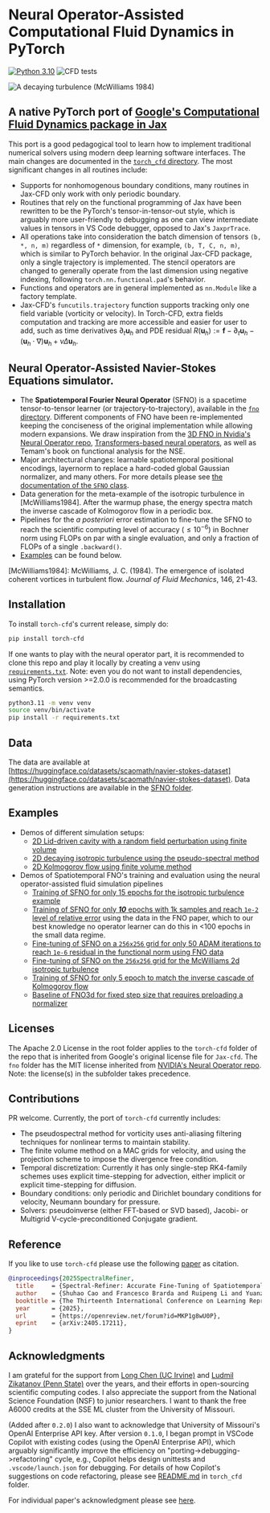# Neural Operator-Assisted Computational Fluid Dynamics in PyTorch
[![Python 3.10](https://img.shields.io/badge/python-3.10-blue.svg)](https://www.python.org/downloads/release/python-3100) ![CFD tests](https://github.com/scaomath/torch-cfd/actions/workflows/pytest.yml/badge.svg)

![A decaying turbulence (McWilliams 1984)](examples/McWilliams2d.svg)

## A native PyTorch port of [Google's Computational Fluid Dynamics package in Jax](https://github.com/google/jax-cfd)
This port is a good pedagogical tool to learn how to implement traditional numerical solvers using modern deep learning software interfaces. The main changes are documented in the [`torch_cfd` directory](./torch_cfd/). The most significant changes in all routines include:
  - Supports for nonhomogenous boundary conditions, many routines in Jax-CFD only work with only periodic boundary.
  - Routines that rely on the functional programming of Jax have been rewritten to be the PyTorch's tensor-in-tensor-out style, which is arguably more user-friendly to debugging as one can view intermediate values in tensors in VS Code debugger, opposed to Jax's `JaxprTrace`.
  - All operations take into consideration the batch dimension of tensors `(b, *, n, m)` regardless of `*` dimension, for example, `(b, T, C, n, m)`, which is similar to PyTorch behavior. In the original Jax-CFD package, only a single trajectory is implemented. The stencil operators are changed to generally operate from the last dimension using negative indexing, following `torch.nn.functional.pad`'s behavior.
  - Functions and operators are in general implemented as `nn.Module` like a factory template.
  - Jax-CFD's `funcutils.trajectory` function supports tracking only one field variable (vorticity or velocity). In Torch-CFD, extra fields computation and tracking are more accessible and easier for user to add, such as time derivatives $\partial_t\mathbf{u}_h$ and PDE residual $R(\mathbf{u}_h):=\mathbf{f}-\partial_t \mathbf{u}_h-(\mathbf{u}_h\cdot\nabla)\mathbf{u}_h + \nu \Delta \mathbf{u}_h$.


## Neural Operator-Assisted Navier-Stokes Equations simulator.
  - The **Spatiotemporal Fourier Neural Operator** (SFNO) is a spacetime tensor-to-tensor learner (or trajectory-to-trajectory), available in the [`fno` directory](./fno). Different components of FNO have been re-implemented keeping the conciseness of the original implementation while allowing modern expansions. We draw inspiration from the [3D FNO in Nvidia's Neural Operator repo](https://github.com/neuraloperator/neuraloperator), [Transformers-based neural operators](https://github.com/thuml/Neural-Solver-Library), as well as Temam's book on functional analysis for the NSE. 
  - Major architectural changes: learnable spatiotemporal positional encodings, layernorm to replace a hard-coded global Gaussian normalizer, and many others. For more details please see [the documentation of the `SFNO` class](./fno/sfno.py#L485). 
  - Data generation for the meta-example of the isotropic turbulence in [McWilliams1984]. After the warmup phase, the energy spectra match the inverse cascade of Kolmogorov flow in a periodic box.
  - Pipelines for the *a posteriori* error estimation to fine-tune the SFNO to reach the scientific computing level of accuracy ($\le 10^{-6}$) in Bochner norm using FLOPs on par with a single evaluation, and only a fraction of FLOPs of a single `.backward()`.
  - [Examples](#examples) can be found below.

[McWilliams1984]: McWilliams, J. C. (1984). The emergence of isolated coherent vortices in turbulent flow. *Journal of Fluid Mechanics*, 146, 21-43.

## Installation
To install `torch-cfd`'s current release, simply do:
```bash
pip install torch-cfd
```

If one wants to play with the neural operator part, it is recommended to clone this repo and play it locally by creating a venv using [`requirements.txt`](./requirements.txt). Note: even you do not want to install dependencies, using PyTorch version >=2.0.0 is recommended for the broadcasting semantics.
```bash
python3.11 -m venv venv
source venv/bin/activate
pip install -r requirements.txt
```

## Data
The data are available at [https://huggingface.co/datasets/scaomath/navier-stokes-dataset](https://huggingface.co/datasets/scaomath/navier-stokes-dataset).
Data generation instructions are available in the [SFNO folder](./fno).


## Examples
- Demos of different simulation setups:
  - [2D Lid-driven cavity with a random field perturbation using finite volume](./examples/Lid-driven_cavity_rk4_fvm.ipynb)
  - [2D decaying isotropic turbulence using the pseudo-spectral method](./examples/Kolmogrov2d_rk4_spectral_forced_turbulence.ipynb)
  - [2D Kolmogorov flow using finite volume method](./examples/Kolmogrov2d_rk4_fvm_forced_turbulence.ipynb)
- Demos of Spatiotemporal FNO's training and evaluation using the neural operator-assisted fluid simulation pipelines
  - [Training of SFNO for only 15 epochs for the isotropic turbulence example](./examples/ex2_SFNO_train.ipynb)
  - [Training of SFNO for only ***10*** epochs with 1k samples and reach `1e-2` level of relative error](./examples/ex2_SFNO_train_fnodata.ipynb) using the data in the FNO paper, which to our best knowledge no operator learner can do this in <100 epochs in the small data regime.
  - [Fine-tuning of SFNO on a `256x256` grid for only 50 ADAM iterations to reach `1e-6` residual in the functional norm using FNO data](./examples/ex2_SFNO_finetune_fnodata.ipynb)
  - [Fine-tuning of SFNO on the `256x256` grid for the McWilliams 2d isotropic turbulence](./examples/ex2_SFNO_finetune_McWilliams2d.ipynb)
  - [Training of SFNO for only 5 epoch to match the inverse cascade of Kolmogorov flow](./examples/ex2_SFNO_5ep_spectra.ipynb)
  - [Baseline of FNO3d for fixed step size that requires preloading a normalizer](./examples/ex2_FNO3d_train_normalized.ipynb)

## Licenses
The Apache 2.0 License in the root folder applies to the `torch-cfd` folder of the repo that is inherited from Google's original license file for `Jax-cfd`. The `fno` folder has the MIT license inherited from [NVIDIA's Neural Operator repo](https://github.com/neuraloperator/neuraloperator). Note: the license(s) in the subfolder takes precedence.

## Contributions
PR welcome. Currently, the port of `torch-cfd` currently includes:
- The pseudospectral method for vorticity uses anti-aliasing filtering techniques for nonlinear terms to maintain stability.
- The finite volume method on a MAC grids for velocity, and using the projection scheme to impose the divergence free condition.
- Temporal discretization: Currently it has only single-step RK4-family schemes uses explicit time-stepping for advection, either implicit or explicit time-stepping for diffusion.
- Boundary conditions: only periodic and Dirichlet boundary conditions for velocity, Neumann boundary for pressure.
- Solvers: pseudoinverse (either FFT-based or SVD based), Jacobi- or Multigrid V-cycle-preconditioned Conjugate gradient.

## Reference

If you like to use `torch-cfd` please use the following [paper](https://arxiv.org/abs/2405.17211) as citation. 

```bibtex
@inproceedings{2025SpectralRefiner,
  title     = {Spectral-Refiner: Accurate Fine-Tuning of Spatiotemporal Fourier Neural Operator for Turbulent Flows},
  author    = {Shuhao Cao and Francesco Brarda and Ruipeng Li and Yuanzhe Xi},
  booktitle = {The Thirteenth International Conference on Learning Representations},
  year      = {2025},
  url       = {https://openreview.net/forum?id=MKP1g8wU0P},
  eprint    = {arXiv:2405.17211},
}
```

## Acknowledgments
I am grateful for the support from [Long Chen (UC Irvine)](https://github.com/lyc102/ifem) and 
[Ludmil Zikatanov (Penn State)](https://github.com/HAZmathTeam/hazmath) over the years, and their efforts in open-sourcing scientific computing codes. I also appreciate the support from the National Science Foundation (NSF) to junior researchers. I want to thank the free A6000 credits at the SSE ML cluster from the University of Missouri. 

(Added after `0.2.0`) I also want to acknowledge that University of Missouri's OpenAI Enterprise API key. After version `0.1.0`, I began prompt in VSCode Copilot with existing codes (using the OpenAI Enterprise API), which arguably significantly improve the efficiency on "porting->debugging->refactoring" cycle, e.g., Copilot helps design unittests and `.vscode/launch.json` for debugging. For details of how Copilot's suggestions on code refactoring, please see [README.md](./torch_cfd/README.md) in `torch_cfd` folder.

For individual paper's acknowledgment please see [here](./fno/README.md).
